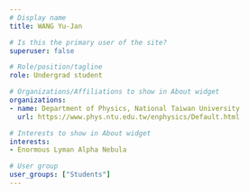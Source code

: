 ```yaml
---
# Display name
title: WANG Yu-Jan

# Is this the primary user of the site?
superuser: false

# Role/position/tagline
role: Undergrad student

# Organizations/Affiliations to show in About widget
organizations:
- name: Department of Physics, National Taiwan University
  url: https://www.phys.ntu.edu.tw/enphysics/Default.html

# Interests to show in About widget
interests:
- Enormous Lyman Alpha Nebula

# User group
user_groups: ["Students"]
---
```

